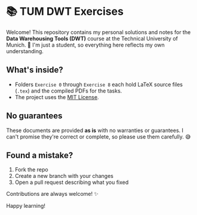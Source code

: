 # 📚 TUM DWT Exercises

Welcome! This repository contains my personal solutions and notes for the **Data Warehousing Tools (DWT)** course at the Technical University of Munich. 🏫 I'm just a student, so everything here reflects my own understanding.

## What's inside?

- Folders `Exercise 0` through `Exercise 8` each hold LaTeX source files (`.tex`) and the compiled PDFs for the tasks.
- The project uses the [MIT License](LICENSE).

## No guarantees

These documents are provided **as is** with no warranties or guarantees. I can't promise they're correct or complete, so please use them carefully. 😅

## Found a mistake?

1. Fork the repo
2. Create a new branch with your changes
3. Open a pull request describing what you fixed

Contributions are always welcome! ✨

Happy learning!
